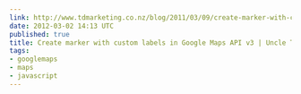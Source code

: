 ```yaml
---
link: http://www.tdmarketing.co.nz/blog/2011/03/09/create-marker-with-custom-labels-in-google-maps-api-v3/
date: 2012-03-02 14:13 UTC
published: true
title: Create marker with custom labels in Google Maps API v3 | Uncle Tomm's blog
tags:
- googlemaps
- maps
- javascript
---
```




